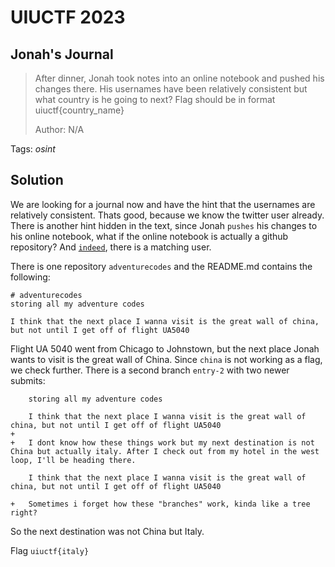 # UIUCTF 2023

## Jonah's Journal

> After dinner, Jonah took notes into an online notebook and pushed his changes there. His usernames have been relatively consistent but what country is he going to next? Flag should be in format uiuctf{country_name}
>
>  Author: N/A
>

Tags: _osint_

## Solution
We are looking for a journal now and have the hint that the usernames are relatively consistent. Thats good, because we know the twitter user already. There is another hint hidden in the text, since Jonah `pushes` his changes to his online notebook, what if the online notebook is actually a github repository? And [`indeed`](https://github.com/JonahExplorer), there is a matching user.

There is one repository `adventurecodes` and the README.md contains the following:

```
# adventurecodes
storing all my adventure codes

I think that the next place I wanna visit is the great wall of china, but not until I get off of flight UA5040  
```

Flight UA 5040 went from Chicago to Johnstown, but the next place Jonah wants to visit is the great wall of China. Since `china` is not working as a flag, we check further. There is a second branch `entry-2` with two newer submits:

```
    storing all my adventure codes

    I think that the next place I wanna visit is the great wall of china, but not until I get off of flight UA5040 
+
+   I dont know how these things work but my next destination is not China but actually italy. After I check out from my hotel in the west loop, I'll be heading there. 
```

```
    I think that the next place I wanna visit is the great wall of china, but not until I get off of flight UA5040 

+   Sometimes i forget how these "branches" work, kinda like a tree right? 
```

So the next destination was not China but Italy.

Flag `uiuctf{italy}`